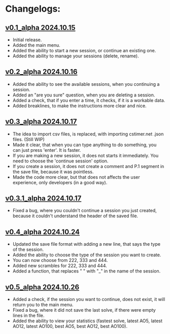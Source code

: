 # Changelogs:

## [v0.1_alpha 2024.10.15](https://github.com/synexcoder01/synex_cubing_tools/releases/tag/v0.1_alpha)
- Initial release.
- Added the main menu.
- Added the ability to start a new session, or continue an existing one.
- Added the ability to manage your sessions (delete, rename).

## [v0.2_alpha 2024.10.16](https://github.com/synexcoder01/synex_cubing_tools/releases/tag/v0.2_alpha)
- Added the ability to see the available sessions, when you continuing a session.
- Added an "are you sure" question, when you are deleting a session.
- Added a check, that if you enter a time, it checks, if it is a workable data.
- Added breaklines, to make the instructions more clear and nice.

## [v0.3_alpha 2024.10.17](https://github.com/synexcoder01/synex_cubing_tools/releases/tag/v0.3_alpha)
- The idea to import csv files, is replaced, with importing cstimer.net .json files. (Still WIP)
- Made it clear, that when you can type anything to do something, you can just press 'enter'. It is faster.
- If you are making a new session, it does not starts it immediately. You need to choose the 'continue session' option.
- If you create a session, it does not create a comment and P.1 segment in the save file, because it was pointless.
- Made the code more clear, but that does not affects the user experience, only developers (in a good way).

## [v0.3.1_alpha 2024.10.17](https://github.com/synexcoder01/synex_cubing_tools/releases/tag/v0.3.1_alpha)
- Fixed a bug, where you couldn't continue a session you just created, because it couldn't understand the header of the saved file.

## [v0.4_alpha 2024.10.24](https://github.com/synexcoder01/synex_cubing_tools/releases/tag/v0.4_alpha)
- Updated the save file format with adding a new line, that says the type of the session.
- Added the ability to choose the type of the session you want to create.
- You can now choose from 222, 333 and 444.
- Added new scrambles for 222, 333 and 444.
- Added a function, that replaces " " with "_" in the name of the session.

## [v0.5_alpha 2024.10.26](https://github.com/synexcoder01/synex_cubing_tools/releases/tag/v0.5_alpha)
- Added a check, if the session you want to continue, does not exist, it will return you to the main menu.
- Fixed a bug, where it did not save the last solve, if there were empty lines in the file.
- Added the ability to view your statistics (fastest solve, latest AO5, latest AO12, latest AO100, best AO5, best AO12, best AO100).
